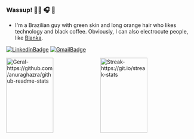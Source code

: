 ### Wassup! :man_technologist: :headphones: :metal:

+ I'm a Brazilian guy with green skin and long orange hair who likes technology and black coffee. Obviously, I can also electrocute people, like <a href="https://en.wikipedia.org/wiki/Blanka"
    target="_blank">Blanka</a>. 
    
[![LinkedinBadge](https://img.shields.io/badge/-LinkedIn-blue?style=flat-square&logo=Linkedin&logoColor=white&link=https://www.linkedin.com/in/jonnathan-riquelmo/)](https://www.linkedin.com/in/jonnathan-riquelmo/)
[![GmailBadge](https://img.shields.io/badge/-Gmail-c14438?style=flat-square&logo=Gmail&logoColor=white&link=mailto:jonnathan.riquelmo@gmail.com)](mailto:jonnathan.riquelmo@gmail.com)

<!-- <img height="200em" width="23.30%" alt="Top Langs-https://github.com/anuraghazra/github-readme-stats"
        src="https://github-readme-stats.vercel.app/api/top-langs/?username=JonnathanRiquelmo&hide=css,html,hack,batchfile&layout=compact&theme=dracula&langs_count=8" /> -->

<div style="display: flex; justify-content: center;">
    <img height="200em" width="50%" alt="Geral-https://github.com/anuraghazra/github-readme-stats"
        src="https://github-readme-stats.vercel.app/api?username=JonnathanRiquelmo&hide=stars&theme=dracula&count_private=true&show_icons=true" />
    <img height="200em" width="50%" alt="Streak-https://git.io/streak-stats"
        src="https://github-readme-streak-stats.herokuapp.com/?user=JonnathanRiquelmo&theme=dracula" />
</div>
